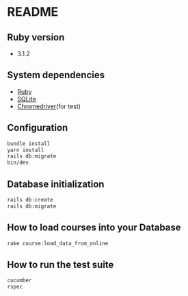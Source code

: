 # README

## Ruby version
- 3.1.2

## System dependencies
- [Ruby](https://www.ruby-lang.org/en/documentation/installation/)
- [SQLite](https://www.sqlite.org/download.html)
- [Chromedriver](https://chromedriver.chromium.org/downloads)(for test)

## Configuration
```sh
bundle install
yarn install
rails db:migrate
bin/dev
```

## Database initialization
```sh
rails db:create
rails db:migrate
```

## How to load courses into your Database
```sh
rake course:load_data_from_online
```

## How to run the test suite
```sh
cucumber
rspec
```
